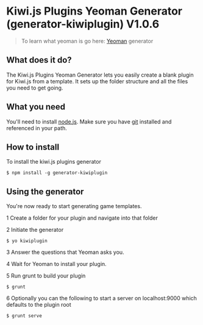 # Kiwi.js Plugins Yeoman Generator (generator-kiwiplugin) V1.0.6

> To learn what yeoman is go here: [Yeoman](http://yeoman.io) generator

## What does it do?

The Kiwi.js Plugins Yeoman Generator lets you easily create a blank plugin for Kiwi.js from a template. It sets up the folder structure and all the files you need to get going.

## What you need

You'll need to install [node.js](http://nodejs.org/).
Make sure you have [git](http://git-scm.com/book/en/Getting-Started-Installing-Git) installed and referenced in your path.

## How to install

To install the kiwi.js plugins generator 

```
$ npm install -g generator-kiwiplugin
```

## Using the generator

You're now ready to start generating game templates.

1 Create a folder for your plugin and navigate into that folder

2 Initiate the generator

```
$ yo kiwiplugin
```

3 Answer the questions that Yeoman asks you. 

4 Wait for Yeoman to install your plugin.

5 Run grunt to build your plugin

```
$ grunt
```

6 Optionally you can the following to start a server on localhost:9000 which defaults to the plugin root

```
$ grunt serve
```





